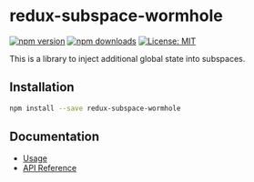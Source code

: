 # redux-subspace-wormhole

[![npm version](https://img.shields.io/npm/v/redux-subspace-wormhole.svg?style=flat-square)](https://www.npmjs.com/package/redux-subspace-wormhole)
[![npm downloads](https://img.shields.io/npm/dm/redux-subspace-wormhole.svg?style=flat-square)](https://www.npmjs.com/package/redux-subspace-wormhole)
[![License: MIT](https://img.shields.io/npm/l/redux-subspace-wormhole.svg?style=flat-square)](/LICENSE.md)

This is a library to inject additional global state into subspaces.

## Installation

```sh
npm install --save redux-subspace-wormhole
```

## Documentation

* [Usage](/packages/redux-subspace-wormhole/docs/Usage.md)
* [API Reference](/packages/redux-subspace-wormhole/docs/api/README.md)
